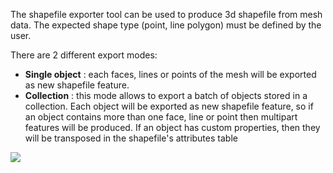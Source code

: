 The shapefile exporter tool can be used to produce 3d shapefile from mesh data. The expected shape type (point, line polygon) must be defined by the user.

There are 2 different export modes:

- **Single object** : each faces, lines or points of the mesh will be exported as new shapefile feature.
- **Collection** : this mode allows to export a batch of objects stored in a collection. Each object will be exported as new shapefile feature, so if an object contains more than one face, line or point then multipart features will be produced. If an object has custom properties, then they will be transposed in the shapefile's attributes table

![](https://raw.githubusercontent.com/wiki/domlysz/blenderGIS/Blender28x/images/shp_export_options.jpg)
